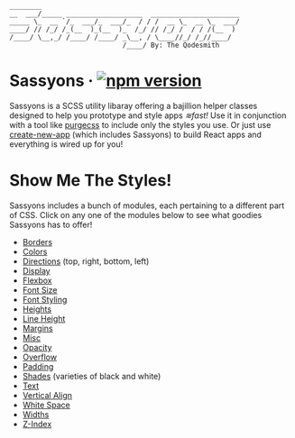 ```text
________
__  ___/_____ ___________________  ______________________
_____ \_  __ `/_  ___/_  ___/_  / / /  __ \_  __ \_  ___/
____/ // /_/ /_(__  )_(__  )_  /_/ // /_/ /  / / /(__  )
/____/ \__,_/ /____/ /____/ _\__, / \____//_/ /_//____/
                            /____/ By: The Qodesmith
```
# Sassyons &middot; [![npm version](https://badge.fury.io/js/sassyons.svg)](https://badge.fury.io/js/sassyons)
Sassyons is a SCSS utility libaray offering a bajillion helper classes designed to help you prototype and style apps _≋fast!_ Use it in conjunction with a tool like [purgecss](https://purgecss.com/) to include only the styles you use. Or just use [create-new-app](https://www.npmjs.com/package/create-new-app) (which includes Sassyons) to build React apps and everything is wired up for you!

# Show Me The Styles!
Sassyons includes a bunch of modules, each pertaining to a different part of CSS. Click on any one of the modules below to see what goodies Sassyons has to offer!

* [Borders](docs/borders.md)
* [Colors](docs/colors.md)
* [Directions](docs/directions.md) (top, right, bottom, left)
* [Display](docs/display.md)
* [Flexbox](docs/flexbox.md)
* [Font Size](docs/font-size.md)
* [Font Styling](docs/font-styling.md)
* [Heights](docs/heights.md)
* [Line Height](docs/line-height.md)
* [Margins](docs/margins.md)
* [Misc](docs/misc.md)
* [Opacity](docs/opacity.md)
* [Overflow](docs/overflow.md)
* [Padding](docs/padding.md)
* [Shades](docs/shades.md) (varieties of black and white)
* [Text](docs/text.md)
* [Vertical Align](doc/vertical-align.md)
* [White Space](doc/white-space.md)
* [Widths](doc/widths.md)
* [Z-Index](doc/z-index.md)
